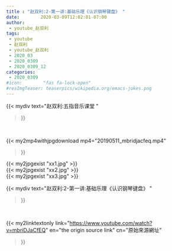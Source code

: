 ```yaml
---
title : "赵双利:2-第一讲:基础乐理《认识钢琴键盘》 "
date:        2020-03-09T12:02:01-07:00
author:
 - youtube_赵双利
tags:
 - youtube
 - 赵双利
 - youtube_赵双利
 - 2020_03
 - 2020_0309
 - 2020_0309_12
categories:
 - 2020_0309
#icon:        "fas fa-lock-open"
#resImgTeaser: teaserpics/wikipedia.org/emacs-jokes.png
---
```


{{< mydiv text="赵双利:五指音乐课堂 "
>}}
<br>


{{< my2mp4withjpgdownload mp4="20190511_mbridjacfeq.mp4"
>}}

{{< my2jpgexist "xx1.jpg" >}}<br>
{{< my2jpgexist "xx2.jpg" >}}<br>
{{< my2jpgexist "xx3.jpg" >}}<br>



{{< mydiv text="赵双利:2-第一讲:基础乐理《认识钢琴键盘》 "
>}}
<br>

{{< my2linktextonly link="https://www.youtube.com/watch?v=mbriDJaCfEQ"
en="the origin source link" cn="原始來源網址"
>}}


<br>

